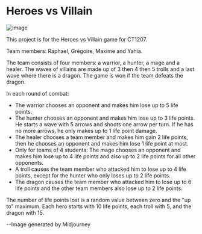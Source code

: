 # Heroes vs Villain 

![image](https://user-images.githubusercontent.com/72557460/226176562-3b3b6fea-1785-4657-956b-5ce4c602977e.png)


This project is for the Heroes vs Villain game for CT1207.

Team members: Raphael, Grégoire, Maxime and Yahia.

The team consists of four members: a warrior, a hunter, a mage and a healer. The waves of villains
are made up of 3 then 4 then 5 trolls and a last wave where there is a dragon. The game is won if
the team defeats the dragon.

In each round of combat:

- The warrior chooses an opponent and makes him lose up to 5 life points.
- The hunter chooses an opponent and makes him lose up to 3 life points. He starts a wave
with 5 arrows and shoots one arrow per turn. If he has no more arrows, he only makes up to
1 life point damage.
- The healer chooses a team member and makes him gain 2 life points, then he chooses an
opponent and makes him lose 1 life point at most.
- Only for teams of 4 students:
The mage chooses an opponent and makes him lose up to 4 life points and also up to 2 life
points for all other opponents.
- A troll causes the team member who attacked him to lose up to 4 life points, except for the
hunter who only loses up to 2 life points.
- The dragon causes the team member who attacked him to lose up to 6 life points and the
other team members also lose up to 2 life points.

The number of life points lost is a random value between zero and the "up to" maximum. Each hero
starts with 10 life points, each troll with 5, and the dragon with 15.



--Image generated by Midjourney
